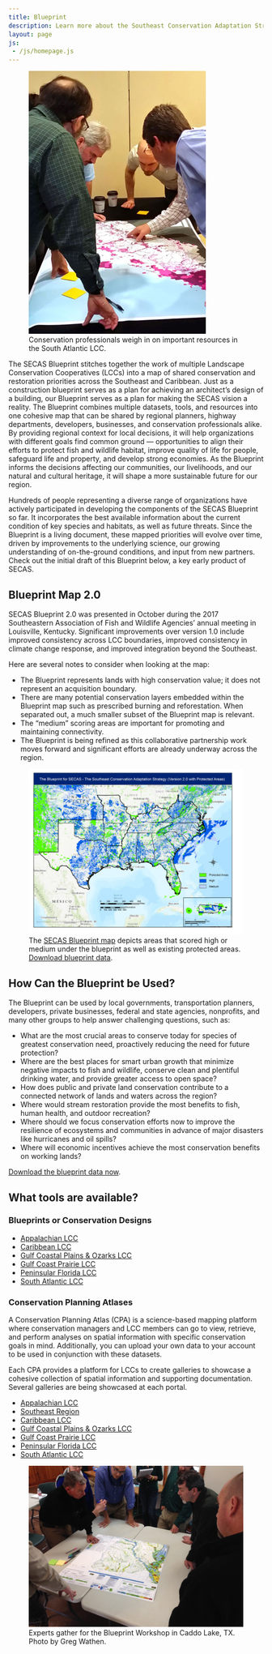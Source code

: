 ```yaml
---
title: Blueprint
description: Learn more about the Southeast Conservation Adaptation Strategy (SECAS) Blueprint
layout: page
js:
 - /js/homepage.js
---
```


<figure class="image-right">
  <img src="./images/south-atlantic-blueprint-2.jpg" alt="A group of conservation professionals investigating a map"/>
  <figcaption>Conservation professionals weigh in on important resources in the South Atlantic LCC.</figcaption>
</figure>

The SECAS Blueprint stitches together the work of multiple Landscape Conservation Cooperatives (LCCs) into a map of shared conservation and restoration priorities across the Southeast and Caribbean. Just as a construction blueprint serves as a plan for achieving an architect’s design of a building, our Blueprint serves as a plan for making the SECAS vision a reality. The Blueprint combines multiple datasets, tools, and resources into one cohesive map that can be shared by regional planners, highway departments, developers, businesses, and conservation professionals alike. By providing regional context for local decisions, it will help organizations with different goals find common ground — opportunities to align their efforts to protect fish and wildlife habitat, improve quality of life for people, safeguard life and property, and develop strong economies. As the Blueprint informs the decisions affecting our communities, our livelihoods, and our natural and cultural heritage, it will shape a more sustainable future for our region.

Hundreds of people representing a diverse range of organizations have actively participated in developing the components of the SECAS Blueprint so far. It incorporates the best available information about the current condition of key species and habitats, as well as future threats. Since the Blueprint is a living document, these mapped priorities will evolve over time, driven by improvements to the underlying science, our growing understanding of on-the-ground conditions, and input from new partners.  Check out the initial draft of this Blueprint below, a key early product of SECAS.

## Blueprint Map 2.0

SECAS Blueprint 2.0 was presented in October during the 2017 Southeastern Association of Fish and Wildlife Agencies’ annual meeting in Louisville, Kentucky.  Significant improvements over version 1.0 include improved consistency across LCC boundaries, improved consistency in climate change response, and improved integration beyond the Southeast.

Here are several notes to consider when looking at the map:

  - The Blueprint represents lands with high conservation value; it does not represent an acquisition boundary.
  - There are many potential conservation layers embedded within the Blueprint map such as prescribed burning and reforestation. When separated out, a much smaller subset of the Blueprint map is relevant.
  - The “medium” scoring areas are important for promoting and maintaining connectivity.
  - The Blueprint is being refined as this collaborative partnership work moves forward and significant efforts are already underway across the region.
<figure>
  <a href="./images/secas-blueprint-2-full-res.jpg" target="_blank">
    <img src="./images/secas-blueprint-2.jpg" alt="A map depicting key areas to fullfil the vision of SECAS.  Map includes protected areas as well as high and medium ranked areas from the blueprint." />
  </a>
  <figcaption>The <a href="./images/secas-blueprint-2-full-res.jpg" target="_blank">SECAS Blueprint map</a> depicts areas that scored high or medium under the blueprint as well as existing protected areas. <a href="https://seregion.databasin.org/datasets/4693633d66ac4c83a5724f83353a2f76" target="_blank">Download blueprint data</a>.</figcaption>
</figure>

## How Can the Blueprint be Used?

The Blueprint can be used by local governments, transportation planners, developers, private businesses, federal and state agencies, nonprofits, and many other groups to help answer challenging questions, such as:

- What are the most crucial areas to conserve today for species of greatest conservation need, proactively reducing the need for future protection?
- Where are the best places for smart urban growth that minimize negative impacts to fish and wildlife, conserve clean and plentiful drinking water, and provide greater access to open space?
- How does public and private land conservation contribute to a connected network of lands and waters across the region?
- Where would stream restoration provide the most benefits to fish, human health, and outdoor recreation?
- Where should we focus conservation efforts now to improve the resilience of ecosystems and communities in advance of major disasters like hurricanes and oil spills?
- Where will economic incentives achieve the most conservation benefits on working lands?

[Download the blueprint data now](https://seregion.databasin.org/datasets/4693633d66ac4c83a5724f83353a2f76).

## What tools are available?

### Blueprints or Conservation Designs
- [Appalachian LCC](http://applcc.org/conservation-design/conservation-design)
- [Caribbean LCC](http://caribbeanlcc.org/)
- [Gulf Coastal Plains &amp; Ozarks LCC](http://gcpolcc.org/blueprint-1-0)
- [Gulf Coast Prairie LCC](http://gulfcoastprairielcc.org/science/)
- [Peninsular Florida LCC](http://peninsularfloridalcc.org/page/science-plan)
- [South Atlantic LCC](http://www.southatlanticlcc.org/blueprint/)

### Conservation Planning Atlases

A Conservation Planning Atlas (CPA) is a science-based mapping platform where conservation managers and LCC members can go to view, retrieve, and perform analyses on spatial information with specific conservation goals in mind. Additionally, you can upload your own data to your account to be used in conjunction with these datasets.

Each CPA provides a platform for LCCs to create galleries to showcase a cohesive collection of spatial information and supporting documentation. Several galleries are being showcased at each portal.

- [Appalachian LCC](https://nalcc.databasin.org/galleries/4a9cde6909894d8da702370bedc4aaba)
- [Southeast Region](https://seregion.databasin.org/)
- [Caribbean LCC](http://caribbeanlcc.org/clcc-atlas/)
- [Gulf Coastal Plains &amp; Ozarks LCC](https://gcpolcc.databasin.org/)
- [Gulf Coast Prairie LCC](https://gcplcc.databasin.org/)
- [Peninsular Florida LCC](http://peninsularfloridalcc.org/page/cpa)
- [South Atlantic LCC](https://salcc.databasin.org/)

<figure>
  <img src="./images/caddo-lake-texas.jpg" alt="A group of conservation professionals crowds around a map to annotate important resources" />
  <figcaption>Experts gather for the Blueprint Workshop in Caddo Lake, TX. Photo by Greg Wathen.</figcaption>
</figure>
